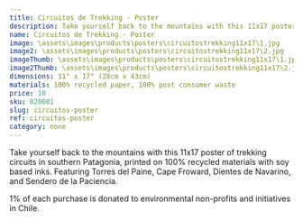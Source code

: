 ```yaml
---
title: Circuitos de Trekking - Poster
description: Take yourself back to the mountains with this 11x17 poster of trekking circuits in southern Patagonia, printed on 100% recycled materials.
name: Circuitos de Trekking - Poster
image: \assets\images\products\posters\circuitostrekking11x17\1.jpg
image2: \assets\images\products\posters\circuitostrekking11x17\2.jpg
imageThumb: \assets\images\products\posters\circuitostrekking11x17\1.jpg
image2Thumb: \assets\images\products\posters\circuitostrekking11x17\2.jpg
dimensions: 11" x 17" (28cm x 43cm)
materials: 100% recycled paper, 100% post consumer waste
price: 10
sku: 020001
slug: circuitos-poster
ref: circuitos-poster
category: none
---
```

Take yourself back to the mountains with this 11x17 poster of trekking circuits in southern Patagonia, printed on 100% recycled materials with soy based inks. Featuring Torres del Paine, Cape Froward, Dientes de Navarino, and Sendero de la Paciencia.

1% of each purchase is donated to environmental non-profits and initiatives in Chile.
